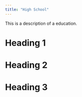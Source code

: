 ```yaml
---
title: "High School"
---
```


This is a description of a education.

Heading 1
======

Heading 2
======

Heading 3
======